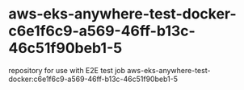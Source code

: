 # aws-eks-anywhere-test-docker-c6e1f6c9-a569-46ff-b13c-46c51f90beb1-5
repository for use with E2E test job aws-eks-anywhere-test-docker:c6e1f6c9-a569-46ff-b13c-46c51f90beb1-5
